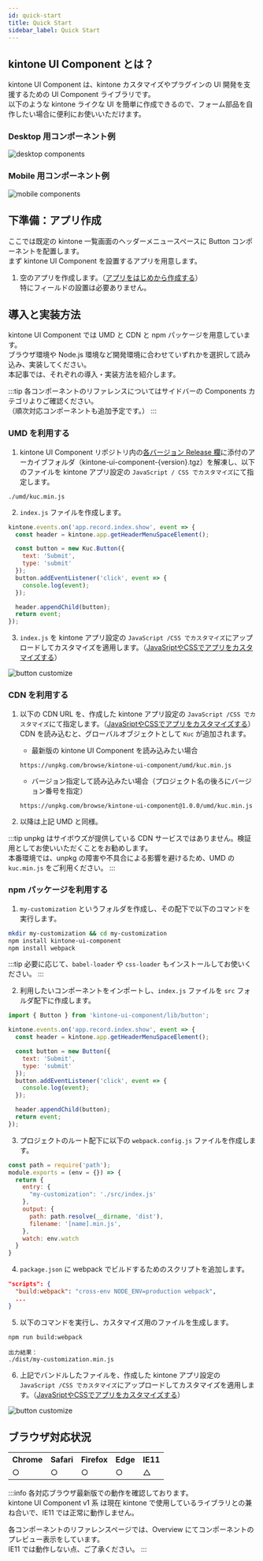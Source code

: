 ```yaml
---
id: quick-start
title: Quick Start
sidebar_label: Quick Start
---
```


## kintone UI Component とは？

kintone UI Component は、kintone カスタマイズやプラグインの UI 開発を支援するための UI Component ライブラリです。<br/>
以下のような kintone ライクな UI を簡単に作成できるので、フォーム部品を自作したい場合に便利にお使いいただけます。

### Desktop 用コンポーネント例

![desktop components](/img/desktop_components.png)

### Mobile 用コンポーネント例

![mobile components](/img/mobile_components.png)

## 下準備：アプリ作成

ここでは既定の kintone 一覧画面のヘッダーメニュースペースに Button コンポーネントを配置します。<br/>
まず kintone UI Component を設置するアプリを用意します。

1. 空のアプリを作成します。（[アプリをはじめから作成する](https://jp.cybozu.help/k/ja/user/create_app/tutorial.html)）<br/>
特にフィールドの設置は必要ありません。

## 導入と実装方法

kintone UI Component では UMD と CDN と npm パッケージを用意しています。<br/>
ブラウザ環境や Node.js 環境など開発環境に合わせていずれかを選択して読み込み、実装してください。<br/>
本記事では、それぞれの導入・実装方法を紹介します。

:::tip
各コンポーネントのリファレンスについてはサイドバーの Components カテゴリよりご確認ください。<br/>
（順次対応コンポーネントも追加予定です。）
:::

### UMD を利用する

1. kintone UI Component リポジトリ内の[各バージョン Release 欄](https://github.com/kintone-labs/kintone-ui-component/releases)に添付のアーカイブフォルダ（kintone-ui-component-{version}.tgz）を解凍し、以下のファイルを kintone アプリ設定の `JavaScript / CSS でカスタマイズ`にて指定します。

```text
./umd/kuc.min.js
```

2. `index.js` ファイルを作成します。

```js
kintone.events.on('app.record.index.show', event => {
  const header = kintone.app.getHeaderMenuSpaceElement();

  const button = new Kuc.Button({
    text: 'Submit',
    type: 'submit'
  });
  button.addEventListener('click', event => {
    console.log(event);
  });

  header.appendChild(button);
  return event;
});
```

3. `index.js` を kintone アプリ設定の `JavaScript /CSS でカスタマイズ`にアップロードしてカスタマイズを適用します。（[JavaSriptやCSSでアプリをカスタマイズする](https://jp.cybozu.help/k/ja/user/app_settings/js_customize.html)）

![button customize](/img/button_customize.png)

### CDN を利用する

1. 以下の CDN URL を、作成した kintone アプリ設定の `JavaScript /CSS でカスタマイズ`にて指定します。（[JavaSriptやCSSでアプリをカスタマイズする](https://get.kintone.help/k/ja/user/app_settings/js_customize.html)）<br/>
CDN を読み込むと、グローバルオブジェクトとして `Kuc` が追加されます。

   - 最新版の kintone UI Component を読み込みたい場合
    ```text
    https://unpkg.com/browse/kintone-ui-component/umd/kuc.min.js
    ```

   - バージョン指定して読み込みたい場合（プロジェクト名の後ろにバージョン番号を指定）
    ```text
    https://unpkg.com/browse/kintone-ui-component@1.0.0/umd/kuc.min.js
    ```

2. 以降は上記 UMD と同様。

:::tip
unpkg はサイボウズが提供している CDN サービスではありません。検証用としてお使いいただくことをお勧めします。<br/>
本番環境では、unpkg の障害や不具合による影響を避けるため、UMD の `kuc.min.js` をご利用ください。
:::

### npm パッケージを利用する

1. `my-customization` というフォルダを作成し、その配下で以下のコマンドを実行します。

```bash
mkdir my-customization && cd my-customization
npm install kintone-ui-component
npm install webpack
```

:::tip
必要に応じて、`babel-loader` や `css-loader` もインストールしてお使いください。
:::

2. 利用したいコンポーネントをインポートし、`index.js` ファイルを `src` フォルダ配下に作成します。

```js
import { Button } from 'kintone-ui-component/lib/button';

kintone.events.on('app.record.index.show', event => {
  const header = kintone.app.getHeaderMenuSpaceElement();

  const button = new Button({
    text: 'Submit',
    type: 'submit'
  });
  button.addEventListener('click', event => {
    console.log(event);
  });

  header.appendChild(button);
  return event;
});
```
3. プロジェクトのルート配下に以下の `webpack.config.js` ファイルを作成します。

```js
const path = require('path');
module.exports = (env = {}) => {
  return {
    entry: {
      "my-customization": './src/index.js'
    },
    output: {
      path: path.resolve(__dirname, 'dist'),
      filename: '[name].min.js',
    },
    watch: env.watch
  }
}
```

4. `package.json` に webpack でビルドするためのスクリプトを追加します。

```json
"scripts": {
  "build:webpack": "cross-env NODE_ENV=production webpack",
  ...
}
```

5. 以下のコマンドを実行し、カスタマイズ用のファイルを生成します。

```text
npm run build:webpack
```

```text
出力結果：
./dist/my-customization.min.js
```

6. 上記でバンドルしたファイルを、作成した kintone アプリ設定の `JavaScript /CSS でカスタマイズ`にアップロードしてカスタマイズを適用します。（[JavaSriptやCSSでアプリをカスタマイズする](https://jp.cybozu.help/k/ja/user/app_settings/js_customize.html)）

![button customize](/img/button_customize.png)

## ブラウザ対応状況

<table>
  <tr>
    <th>Chrome</th>
    <th>Safari</th>
    <th>Firefox</th>
    <th>Edge</th>
    <th>IE11</th>
  </tr>
  <tr>
    <td>○</td>
    <td>○</td>
    <td>○</td>
    <td>○</td>
    <td>△</td>
  </tr>
</table>

:::info
各対応ブラウザ最新版での動作を確認しております。<br/>
kintone UI Component v1 系 は現在 kintone で使用しているライブラリとの兼ね合いで、IE11 では正常に動作しません。

各コンポーネントのリファレンスページでは、Overview にてコンポーネントのプレビュー表示をしています。<br/>
IE11 では動作しない点、ご了承ください。
:::
